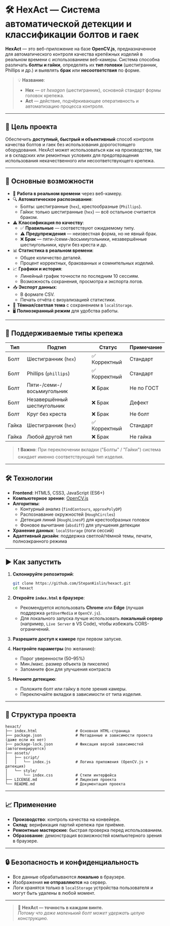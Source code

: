 # 🛠️ HexAct — Система автоматической детекции и классификации болтов и гаек

**HexAct** — это веб-приложение на базе **OpenCV.js**, предназначенное для автоматического контроля качества крепёжных изделий в реальном времени с использованием веб-камеры. Система способна различать **болты и гайки**, определять их **тип головки** (шестигранник, Phillips и др.) и выявлять **брак** или **несоответствия** по форме.

> 💡 **Название**:  
> - **Hex** — от *hexagon* (шестигранник), основной стандарт формы головок крепежа.  
> - **Act** — действие, подчёркивающее оперативность и автоматизацию процесса контроля.

---

## 🎯 Цель проекта

Обеспечить **доступный, быстрый и объективный** способ контроля качества болтов и гаек без использования дорогостоящего оборудования. HexAct может использоваться как на производстве, так и в складских или ремонтных условиях для предотвращения использования некачественного или несоответствующего крепежа.

---

## 🧠 Основные возможности

- 📸 **Работа в реальном времени** через веб-камеру.
- 🔍 **Автоматическое распознавание**:
  - Болты: шестигранные (`hex`), крестообразные (`Phillips`).
  - Гайки: только шестигранные (`hex`) — всё остальное считается браком.
- ⚠️ **Классификация по качеству**:
  - ✅ **Правильные** — соответствуют ожидаемому типу.
  - ⚠️ **Предупреждения** — неизвестная форма, но не явный брак.
  - ❌ **Брак** — пяти-/семи-/восьмиугольники, незавершённые шестиугольники, круги без креста и др.
- 📊 **Статистика в реальном времени**:
  - Общее количество деталей.
  - Процент корректных, бракованных и сомнительных изделий.
- 📈 **Графики и история**:
  - Линейный график точности по последним 10 сессиям.
  - Возможность сохранения, просмотра и экспорта логов.
- 📥 **Экспорт данных**:
  - В формате CSV.
  - Печать отчёта с визуализацией статистики.
- 🌙 **Тёмная/светлая тема** с сохранением в `localStorage`.
- 🖥️ **Полноэкранный режим** для удобства работы.

---

## 🧪 Поддерживаемые типы крепежа

| Тип       | Подтип                  | Статус        | Примечание |
|-----------|-------------------------|---------------|------------|
| Болт      | Шестигранник (`hex`)    | ✅ Корректный | Стандарт   |
| Болт      | Phillips (`phillips`)   | ✅ Корректный | Стандарт   |
| Болт      | Пяти-/семи-/восьмиугольник | ❌ Брак     | Не по ГОСТ |
| Болт      | Незавершённый шестиугольник | ❌ Брак   | Дефект     |
| Болт      | Круг без креста         | ❌ Брак       | Не болт    |
| Гайка     | Шестигранник (`hex`)    | ✅ Корректный | Стандарт   |
| Гайка     | Любой другой тип        | ❌ Брак       | Не гайка   |

> ❗ **Важно**: При переключении вкладки ("Болты" / "Гайки") система ожидает именно соответствующий тип изделия.

---

## 🛠️ Технологии

- **Frontend**: HTML5, CSS3, JavaScript (ES6+)
- **Компьютерное зрение**: [OpenCV.js](https://docs.opencv.org/4.x/d5/d10/tutorial_js_root.html)
- **Алгоритмы**:
  - Контурный анализ (`findContours`, `approxPolyDP`)
  - Распознавание окружностей (`HoughCircles`)
  - Детекция линий (`HoughLinesP`) для крестообразных головок
  - Фоновое вычитание (`absdiff`) для улучшения детекции
- **Хранение данных**: `localStorage` (логи сессий)
- **Адаптивный дизайн**: поддержка светлой/тёмной темы, печати, полноэкранного режима

---

## ▶️ Как запустить

1. **Склонируйте репозиторий**:
   ```bash
   git clone https://github.com/StepanKislin/hexact.git
   cd hexact
   ```

2. **Откройте `index.html` в браузере**:
   - Рекомендуется использовать **Chrome** или **Edge** (лучшая поддержка `getUserMedia` и `OpenCV.js`).
   - Для локального запуска лучше использовать **локальный сервер** (например, `Live Server` в VS Code), чтобы избежать CORS-ограничений.

3. **Разрешите доступ к камере** при первом запуске.

4. **Настройте параметры** (по желанию):
   - Порог уверенности (50–95%)
   - Мин./макс. размер объекта (в пикселях)
   - Запомните фон для улучшения контраста

5. **Начните детекцию**:
   - Положите болт или гайку в поле зрения камеры.
   - Переключайте вкладки в зависимости от типа изделия.

---

## 📁 Структура проекта

```
hexact/
├── index.html                 # Основная HTML-страница
├── package.json               # Метаданные и зависимости проекта  (даже если их нет)
├── package-lock.json          # Фиксация версий зависимостей (автогенерируется)
├── assets/
│   ├── script/
│   │   └── index.js           # Логика приложения (OpenCV.js + детекция)
│   └── style/
│       └── index.css          # Стили интерфейса
├── LICENSE.md                 # Лицензия проекта
└── README.md                  # Документация проекта
```

---

## 📈 Применение

- **Производство**: контроль качества на конвейере.
- **Склад**: верификация партий крепежа при приёмке.
- **Ремонтные мастерские**: быстрая проверка перед использованием.
- **Образование**: демонстрация возможностей компьютерного зрения в браузере.

---

## 🔒 Безопасность и конфиденциальность

- Все данные обрабатываются **локально** в браузере.
- Изображения **не отправляются** на сервер.
- Логи хранятся только в `localStorage` устройства пользователя и могут быть удалены в любой момент.

---

> 🔧 **HexAct — точность в каждом винте.**  
> *Потому что даже маленький болт может удержать целую конструкцию.*
